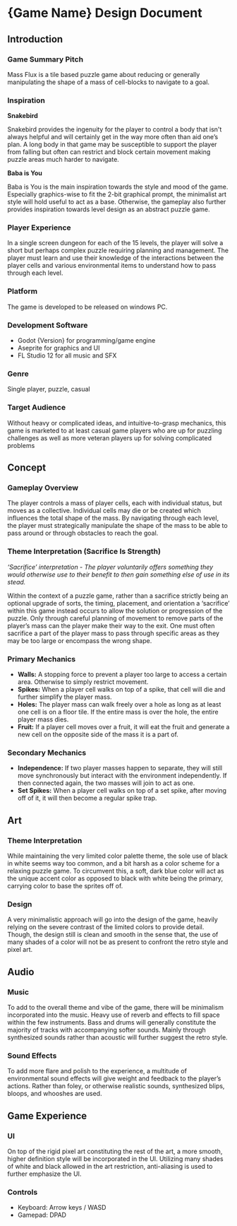 # {Game Name} Design Document

## Introduction

### Game Summary Pitch

Mass Flux is a tile based puzzle game about reducing or generally manipulating the shape of a mass of cell-blocks to navigate to a goal.

### Inspiration

**Snakebird**

Snakebird provides the ingenuity for the player to control a body that isn't always helpful and will certainly get in the way more often than aid one’s plan. A long body in that game may be susceptible to support the player from falling but often can restrict and block certain movement making puzzle areas much harder  to navigate. 

**Baba is You**

Baba is You is the main inspiration towards the style and mood of the game. Especially graphics-wise to fit the 2-bit graphical prompt, the minimalist art style will hold useful to act as a base. Otherwise, the gameplay also further provides inspiration towards level design as an abstract puzzle game.

### Player Experience

In a single screen dungeon for each of the 15 levels, the player will solve a short but perhaps complex puzzle requiring planning and management. The player must learn and use their knowledge of the interactions between the player cells and various environmental items to understand how to pass through each level.

### Platform

The game is developed to be released on windows PC.

### Development Software

- Godot {Version} for programming/game engine
- Aseprite for graphics and UI
- FL Studio 12 for all music and SFX

### Genre

Single player, puzzle, casual

### Target Audience

Without heavy or complicated ideas, and intuitive-to-grasp mechanics, this game is marketed to at least casual game players who are up for puzzling challenges as well as more veteran players up for solving complicated problems

## Concept

### Gameplay Overview

The player controls a mass of player cells, each with individual status, but moves as a collective. Individual cells may die or be created which influences the total shape of the mass. By navigating through each level, the player must strategically manipulate the shape of the mass to be able to pass around or through obstacles to reach the goal. 

### Theme Interpretation (Sacrifice Is Strength)

_‘Sacrifice’ interpretation - The player voluntarily offers something they would otherwise use to their benefit to then gain something else of use in its stead._

Within the context of a puzzle game, rather than a sacrifice strictly being an optional upgrade of sorts, the timing, placement, and orientation a ‘sacrifice’ within this game instead occurs to allow the solution or progression of the puzzle. Only through careful planning of movement to remove parts of the player’s mass can the player make their way to the exit. One must often sacrifice a part of the player mass to pass through specific areas as they may be too large or encompass the wrong shape.

### Primary Mechanics

- **Walls:** A stopping force to prevent a player too large to access a certain area. Otherwise to simply restrict movement.
- **Spikes:** When a player cell walks on top of a spike, that cell will die and further simplify the player mass.
- **Holes:** The player mass can walk freely over a hole as long as at least one cell is on a floor tile. If the entire mass is over the hole, the entire player mass dies.
- **Fruit:** If a player cell moves over a fruit, it will eat the fruit and generate a new cell on the opposite side of the mass it is a part of.

### Secondary Mechanics

- **Independence:** If two player masses happen to separate, they will still move synchronously but interact with the environment independently. If then connected again, the two masses will join to act as one.
- **Set Spikes:** When a player cell walks on top of a set spike, after moving off of it, it will then become a regular spike trap.
  

## Art

### Theme Interpretation

While maintaining the very limited color palette theme, the sole use of black in white seems way too common, and a bit harsh as a color scheme for a relaxing puzzle game. To circumvent this, a soft, dark blue color will act as the unique accent color as opposed to black with white being the primary, carrying color to base the sprites off of.

### Design

A very minimalistic approach will go into the design of the game, heavily relying on the severe contrast of the limited colors to provide detail. Though, the design still is clean and smooth in the sense that, the use of many shades of a color will not be as present to confront the retro style and pixel art.

## Audio

### Music

To add to the overall theme and vibe of the game, there will be minimalism incorporated into the music. Heavy use of reverb and effects to fill space within the few instruments. Bass and drums will generally constitute the majority of tracks with accompanying softer sounds. Mainly through synthesized sounds rather than acoustic will further suggest the retro style.

### Sound Effects

To add more flare and polish to the experience, a multitude of environmental sound effects will give weight and feedback to the player’s actions. Rather than foley, or otherwise realistic sounds, synthesized blips, bloops, and whooshes are used.

## Game Experience

### UI

On top of the rigid pixel art constituting the rest of the art, a more smooth, higher definition style will be incorporated in the UI. Utilizing many shades of white and black allowed in the art restriction, anti-aliasing is used to further emphasize the UI.

### Controls

- Keyboard: Arrow keys / WASD
- Gamepad: DPAD
